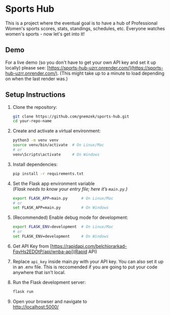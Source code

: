 # Sports Hub
This is a project where the eventual goal is to have a hub of Professional Women's sports scores, stats, standings, schedules, etc. Everyone watches women's sports - now let's get into it! 

## Demo
For a live demo (so you don't have to get your own API key and set it up locally) please see: [https://sports-hub-uzrr.onrender.com/](https://sports-hub-uzrr.onrender.com/). (This might take up to a minute to load depending on when the last render was.)

## Setup Instructions

1. Clone the repository:
    ```bash
    git clone https://github.com/gnemzek/sports-hub.git
    cd your-repo-name
    ```

2. Create and activate a virtual environment:
    ```bash
    python3 -m venv venv
    source venv/bin/activate  # On Linux/Mac
    # or
    venv\Scripts\activate     # On Windows
    ```

3. Install dependencies:
    ```bash
    pip install -r requirements.txt
    ```

4. Set the Flask app environment variable  
   _(Flask needs to know your entry file; here it’s `main.py`.)_
    ```bash
    export FLASK_APP=main.py      # On Linux/Mac
    # or
    set FLASK_APP=main.py         # On Windows
    ```

5. (Recommended) Enable debug mode for development:
    ```bash
    export FLASK_ENV=development  # On Linux/Mac
    # or
    set FLASK_ENV=development     # On Windows
    ```
6. Get API Key from [https://rapidapi.com/belchiorarkad-FqvHs2EDOtP/api/wnba-api](Rapid API)

7. Replace ```api_key``` inside main.py with your API key. You can also set it up in an .env file. This is reccomended if you are going to put your code anywhere that isn't local. 

8. Run the Flask development server:
    ```bash
    flask run
    ```
9. Open your browser and navigate to  
   [http://localhost:5000/](http://localhost:5000/)